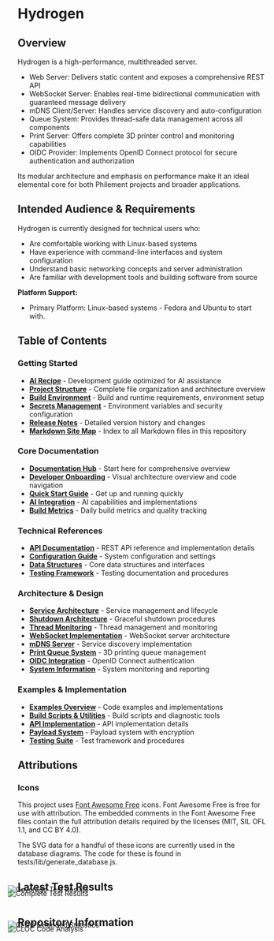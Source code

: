 # Hydrogen

## Overview

Hydrogen is a high-performance, multithreaded server.

- Web Server: Delivers static content and exposes a comprehensive REST API
- WebSocket Server: Enables real-time bidirectional communication with guaranteed message delivery
- mDNS Client/Server: Handles service discovery and auto-configuration
- Queue System: Provides thread-safe data management across all components
- Print Server: Offers complete 3D printer control and monitoring capabilities
- OIDC Provider: Implements OpenID Connect protocol for secure authentication and authorization

Its modular architecture and emphasis on performance make it an ideal elemental core for both Philement projects and broader applications.

## Intended Audience & Requirements

Hydrogen is currently designed for technical users who:

- Are comfortable working with Linux-based systems
- Have experience with command-line interfaces and system configuration
- Understand basic networking concepts and server administration
- Are familiar with development tools and building software from source

**Platform Support:**

- Primary Platform: Linux-based systems - Fedora and Ubuntu to start with.

## Table of Contents

### Getting Started

- [**AI Recipe**](RECIPE.md) - Development guide optimized for AI assistance
- [**Project Structure**](STRUCTURE.md) - Complete file organization and architecture overview
- [**Build Environment**](SETUP.md) - Build and runtime requirements, environment setup
- [**Secrets Management**](SECRETS.md) - Environment variables and security configuration
- [**Release Notes**](RELEASES.md) - Detailed version history and changes
- [**Markdown Site Map**](SITEMAP.md) - Index to all Markdown files in this repository

### Core Documentation

- [**Documentation Hub**](docs/README.md) - Start here for comprehensive overview
- [**Developer Onboarding**](docs/developer_onboarding.md) - Visual architecture overview and code navigation
- [**Quick Start Guide**](docs/guides/quick-start.md) - Get up and running quickly
- [**AI Integration**](docs/ai_integration.md) - AI capabilities and implementations
- [**Build Metrics**](docs/metrics/README.md) - Daily build metrics and quality tracking

### Technical References

- [**API Documentation**](docs/api.md) - REST API reference and implementation details
- [**Configuration Guide**](docs/configuration.md) - System configuration and settings
- [**Data Structures**](docs/data_structures.md) - Core data structures and interfaces
- [**Testing Framework**](docs/testing.md) - Testing documentation and procedures

### Architecture & Design

- [**Service Architecture**](docs/service.md) - Service management and lifecycle
- [**Shutdown Architecture**](docs/shutdown_architecture.md) - Graceful shutdown procedures
- [**Thread Monitoring**](docs/thread_monitoring.md) - Thread management and monitoring
- [**WebSocket Implementation**](docs/web_socket.md) - WebSocket server architecture
- [**mDNS Server**](docs/mdns_server.md) - Service discovery implementation
- [**Print Queue System**](docs/print_queue.md) - 3D printing queue management
- [**OIDC Integration**](docs/oidc_integration.md) - OpenID Connect authentication
- [**System Information**](docs/system_info.md) - System monitoring and reporting

### Examples & Implementation

- [**Examples Overview**](examples/README.md) - Code examples and implementations
- [**Build Scripts & Utilities**](extras/README.md) - Build scripts and diagnostic tools
- [**API Implementation**](src/api/README.md) - API implementation details
- [**Payload System**](payloads/README.md) - Payload system with encryption
- [**Testing Suite**](tests/README.md) - Test framework and procedures

## Attributions

### Icons

This project uses [Font Awesome Free](https://fontawesome.com) icons. Font Awesome Free is free for use with attribution. The embedded comments in the Font Awesome Free files contain the full attribution details required by the licenses (MIT, SIL OFL 1.1, and CC BY 4.0).

The SVG data for a handful of these icons are currently used in the database diagrams. The code for these is found in  tests/lib/generate_database.js.

## Latest Test Results

<div style="display: flex; flex-direction: column; align-items: start; gap: 0px;">
  <img src="images/COMPLETE.svg" alt="Complete Test Results" style="margin: -25px 0px 0px -20px;">
  <img src="images/COVERAGE.svg" alt="Coverage Test Results" style="margin: -25px 0px 0px -20px;">
</div>

## Repository Information

<div style="display: flex; background: none !important; border: none !impoertant; flex-direction: column; align-items: start; gap: 0px;">
  <img src="images/CLOC_CODE.svg" alt="CLOC Code Analysis" style="margin: -25px 0px 0px -20px;">
  <img src="images/CLOC_STAT.svg" alt="CLOC Extended Statistics" style="margin: -25px 0px 0px -20px;">
</div>
